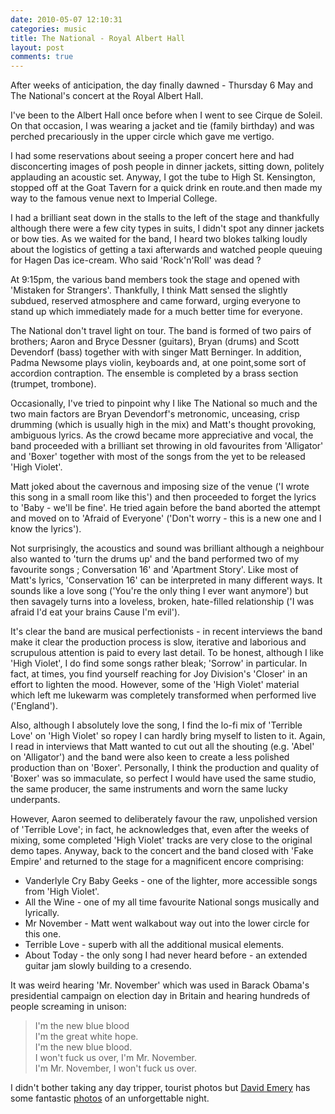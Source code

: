 ```yaml
---
date: 2010-05-07 12:10:31
categories: music
title: The National - Royal Albert Hall
layout: post
comments: true
---
```

After weeks of anticipation, the day finally dawned - Thursday 6 May and
The National's concert at the Royal Albert Hall.

I've been to the Albert Hall once before when I went to see Cirque de
Soleil. On that occasion, I was wearing a jacket and tie (family
birthday) and was perched precariously in the upper circle which gave
me vertigo.

I had some reservations about seeing a proper concert here and had
disconcerting images of posh people in dinner jackets, sitting down,
politely applauding an acoustic set. Anyway, I got the tube to High
St.  Kensington, stopped off at the Goat Tavern for a quick drink en
route.and then made my way to the famous venue next to Imperial
College.

I had a brilliant seat down in the stalls to the left of the stage and
thankfully although there were a few city types in suits, I didn't
spot any dinner jackets or bow ties. As we waited for the band, I
heard two blokes talking loudly about the logistics of getting a taxi
afterwards and watched people queuing for Hagen Das ice-cream. Who
said 'Rock'n'Roll' was dead ?

At 9:15pm, the various band members took the stage and opened with
'Mistaken for Strangers'. Thankfully, I think Matt sensed the slightly
subdued, reserved atmosphere and came forward, urging everyone to
stand up which immediately made for a much better time for everyone.

The National don't travel light on tour. The band is formed of two
pairs of brothers; Aaron and Bryce Dessner (guitars), Bryan (drums)
and Scott Devendorf (bass) together with with singer Matt
Berninger. In addition, Padma Newsome plays violin, keyboards and, at
one point,some sort of accordion contraption. The ensemble is
completed by a brass section (trumpet, trombone).

Occasionally, I've tried to pinpoint why I like The National so much
and the two main factors are Bryan Devendorf's metronomic, unceasing,
crisp drumming (which is usually high in the mix) and Matt's thought
provoking, ambiguous lyrics.  As the crowd became more appreciative
and vocal, the band proceeded with a brilliant set throwing in old
favourites from 'Alligator' and 'Boxer' together with most of the
songs from the yet to be released 'High Violet'.

Matt joked about the cavernous and imposing size of the venue ('I
wrote this song in a small room like this') and then proceeded to
forget the lyrics to 'Baby - we'll be fine'. He tried again before the
band aborted the attempt and moved on to 'Afraid of Everyone' ('Don't
worry - this is a new one and I know the lyrics').

Not surprisingly, the acoustics and sound was brilliant although a
neighbour also wanted to 'turn the drums up' and the band performed
two of my favourite songs ; Conversation 16' and 'Apartment
Story'. Like most of Matt's lyrics, 'Conservation 16' can be
interpreted in many different ways. It sounds like a love song
('You're the only thing I ever want anymore') but then savagely turns
into a loveless, broken, hate-filled relationship ('I was afraid I'd
eat your brains Cause I'm evil').

It's clear the band are musical perfectionists - in recent interviews
the band make it clear the production process is slow, iterative and
laborious and scrupulous attention is paid to every last detail. To be
honest, although I like 'High Violet', I do find some songs rather
bleak; 'Sorrow' in particular. In fact, at times, you find yourself
reaching for Joy Division's 'Closer' in an effort to lighten the
mood. However, some of the 'High Violet' material which left me
lukewarm was completely transformed when performed live ('England').

Also, although I absolutely love the song, I find the lo-fi mix of
'Terrible Love' on 'High Violet' so ropey I can hardly bring myself to
listen to it. Again, I read in interviews that Matt wanted to cut out
all the shouting (e.g. 'Abel' on 'Alligator') and the band were also
keen to create a less polished production than on 'Boxer'. Personally,
I think the production and quality of 'Boxer' was so immaculate, so
perfect I would have used the same studio, the same producer, the same
instruments and worn the same lucky underpants.

However, Aaron seemed to deliberately favour the raw, unpolished
version of 'Terrible Love'; in fact, he acknowledges that, even after
the weeks of mixing, some completed 'High Violet' tracks are very
close to the original demo tapes. Anyway, back to the concert and the
band closed with 'Fake Empire' and returned to the stage for a
magnificent encore comprising:

-   Vanderlyle Cry Baby Geeks - one of the lighter, more accessible
    songs from 'High Violet'.
-   All the Wine - one of my all time favourite National songs musically
    and lyrically.
-   Mr November - Matt went walkabout way out into the lower circle for
    this one.
-   Terrible Love - superb with all the additional musical elements.
-   About Today - the only song I had never heard before - an extended
    guitar jam slowly building to a cresendo.

It was weird hearing 'Mr. November' which was used in Barack Obama's
presidential campaign on election day in Britain and hearing hundreds of
people screaming in unison:

> I'm the new blue blood  
> I'm the great white hope.  
> I'm the new blue blood.  
> I won't fuck us over, I'm Mr. November.  
> I'm Mr. November, I won't fuck us over.  

I didn't bother taking any day tripper, tourist photos but
[David Emery](http://de-online.co.uk/) has some fantastic
[photos](http://www.flickr.com/photos/davidemery/sets/72157623885785947/show/)
of an unforgettable night.
